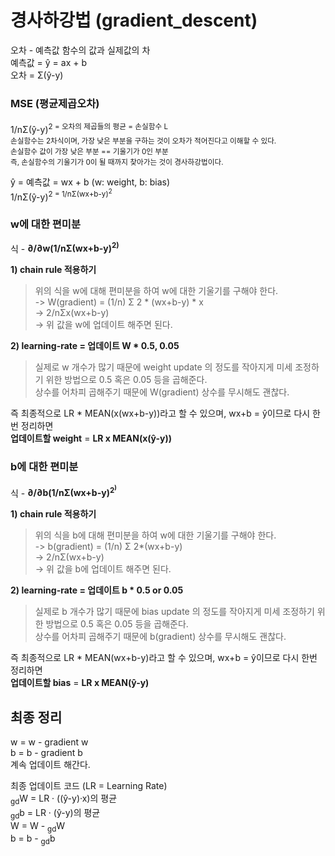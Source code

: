# 경사하강법 (gradient_descent)
오차 - 예측값 함수의 값과 실제값의 차   
예측값 = ŷ = ax + b   
오차 = Σ(ŷ-y)   

### MSE (평균제곱오차)
1/nΣ(ŷ-y)<sup>2 = 오차의 제곱들의 평균 = 손실함수 L   
손실함수는 2차식이며, 가장 낮은 부분을 구하는 것이 오차가 적어진다고 이해할 수 있다.   
손실함수 값이 가장 낮은 부분 == 기울기가 0인 부분   
즉, 손실함수의 기울기가 0이 될 때까지 찾아가는 것이 경사하강법이다.   

ŷ = 예측값 = wx + b (w: weight, b: bias)   
1/nΣ(ŷ-y)<sup>2 = 1/nΣ(wx+b-y)<sup>2   

### w에 대한 편미분
식 - **∂/∂w(1/nΣ(wx+b-y)<sup>2)**   
   
**1) chain rule 적용하기**   
   > 위의 식을 w에 대해 편미분을 하여 w에 대한 기울기를 구해야 한다.      
   > -> W(gradient) = (1/n) Σ 2 * (wx+b-y) * x   
   > -> 2/nΣx(wx+b-y)   
   > -> 위 값을 w에 업데이트 해주면 된다.   

**2) learning-rate = 업데이트 W * 0.5, 0.05**   
   > 실제로 w 개수가 많기 때문에 weight update 의 정도를 작아지게 미세 조정하기 위한 방법으로 0.5 혹은 0.05 등을 곱해준다.   
   > 상수를 어차피 곱해주기 때문에 W(gradient) 상수를 무시해도 괜찮다.   

즉 최종적으로 LR * MEAN(x(wx+b-y))라고 할 수 있으며, wx+b = ŷ이므로 다시 한번 정리하면     
**업데이트할 weight** = **LR x MEAN(x(ŷ-y))** 

### b에 대한 편미분
식 - **∂/∂b(1/nΣ(wx+b-y)<sup>2<sup>)**  
   
**1) chain rule 적용하기**   
   > 위의 식을 b에 대해 편미분을 하여 w에 대한 기울기를 구해야 한다.   
   > -> b(gradient) = (1/n) Σ 2*(wx+b-y)   
   > -> 2/nΣ(wx+b-y)   
   > -> 위 값을 b에 업데이트 해주면 된다.   

**2) learning-rate = 업데이트 b * 0.5 or 0.05**   
   > 실제로 b 개수가 많기 때문에 bias update 의 정도를 작아지게 미세 조정하기 위한 방법으로 0.5 혹은 0.05 등을 곱해준다.   
   > 상수를 어차피 곱해주기 때문에 b(gradient) 상수를 무시해도 괜찮다.   

즉 최종적으로 LR * MEAN(wx+b-y)라고 할 수 있으며, wx+b = ŷ이므로 다시 한번 정리하면   
**업데이트할 bias** = **LR x MEAN(ŷ-y)**

## 최종 정리
w = w - gradient w   
b = b - gradient b    
계속 업데이트 해간다.   

최종 업데이트 코드 (LR = Learning Rate)   
<sub>gd</sub>W =  LR · ((ŷ-y)·x)의 평균   
<sub>gd</sub>b =  LR · (ŷ-y)의 평균   
W = W - <sub>gd</sub>W   
b = b - <sub>gd</sub>b   